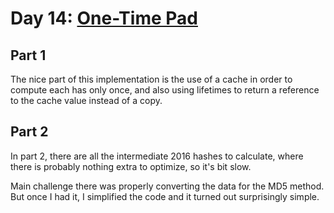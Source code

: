 # Day 14: [One-Time Pad](https://adventofcode.com/2016/day/14)

## Part 1

The nice part of this implementation is the use of a cache in order to compute each has only once, and also using lifetimes to return a reference to the cache value instead of a copy.

## Part 2

In part 2, there are all the intermediate 2016 hashes to calculate, where there is probably nothing extra to optimize, so it's bit slow.

Main challenge there was properly converting the data for the MD5 method. But once I had it, I simplified the code and it turned out surprisingly simple.